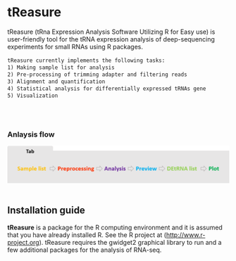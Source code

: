 
# tReasure
tReasure (tRna Expression Analysis Software Utilizing R for Easy use) is user-friendly tool for the tRNA expression analysis of deep-sequencing experiments for small RNAs using R packages. 

    tReasure currently implements the following tasks:
    1) Making sample list for analysis
    2) Pre-processing of trimming adapter and filtering reads
    3) Alignment and quantification
    4) Statistical analysis for differentially expressed tRNAs gene
    5) Visualization 

<br/><br/>
  ### Anlaysis flow
   ![Flow](https://github.com/jinoklee/tReasure/blob/master/inst/extdata/flow.png?raw=true)<br/><br/>
   



Installation guide
---------------------------
**tReasure** is a package for the R computing environment and it is assumed that you have already installed R. See the R project at (http://www.r-project.org). tReasure requires the gwidget2 graphical library to run and a few additional packages for the analysis of RNA-seq. 
  
  

